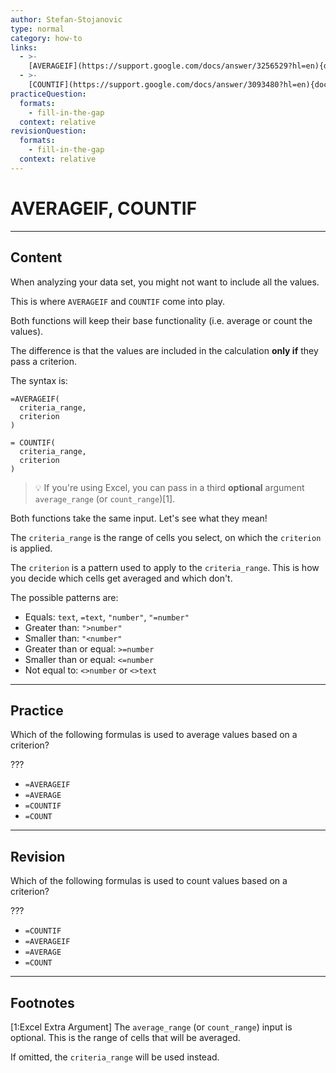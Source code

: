 ```yaml
---
author: Stefan-Stojanovic
type: normal
category: how-to
links:
  - >-
    [AVERAGEIF](https://support.google.com/docs/answer/3256529?hl=en){documentation}
  - >-
    [COUNTIF](https://support.google.com/docs/answer/3093480?hl=en){documentation}
practiceQuestion:
  formats:
    - fill-in-the-gap
  context: relative
revisionQuestion:
  formats:
    - fill-in-the-gap
  context: relative
---
```


# AVERAGEIF, COUNTIF


---

## Content

When analyzing your data set, you might not want to include all the values.

This is where `AVERAGEIF` and `COUNTIF` come into play.

Both functions will keep their base functionality (i.e. average or count the values). 

The difference is that the values are included in the calculation **only if** they pass a criterion.

The syntax is:

```plain-text
=AVERAGEIF(
  criteria_range,
  criterion
)

= COUNTIF(
  criteria_range,
  criterion
)
```

> 💡 If you're using Excel, you can pass in a third **optional** argument `average_range` (or `count_range`)[1].

Both functions take the same input. Let's see what they mean!

The `criteria_range` is the range of cells you select, on which the `criterion` is applied.

The `criterion` is a pattern used to apply to the `criteria_range`. This is how you decide which cells get averaged and which don't.

The possible patterns are:

- Equals: `text`, `=text`, `"number"`, `"=number"`
- Greater than: `">number"`
- Smaller than: `"<number"`
- Greater than or equal: `>=number`
- Smaller than or equal: `<=number`
- Not equal to: `<>number` or `<>text`


---

## Practice

Which of the following formulas is used to average values based on a criterion?

???

- `=AVERAGEIF`
- `=AVERAGE`
- `=COUNTIF`
- `=COUNT`


---

## Revision

Which of the following formulas is used to count values based on a criterion?

???

- `=COUNTIF`
- `=AVERAGEIF`
- `=AVERAGE`
- `=COUNT`


---

## Footnotes

[1:Excel Extra Argument]
The `average_range` (or `count_range`) input is optional. This is the range of cells that will be averaged. 

If omitted, the `criteria_range` will be used instead.
